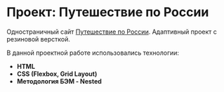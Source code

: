 # Проект: Путешествие по России

Одностраничный сайт [Путешествие по России](https://mikhailguzhov.github.io/russian-travel/). Адаптивный проект с резиновой версткой.

В данной проектной работе использовались технологии:

* **HTML**
* **CSS (Flexbox, Grid Layout)**
* **Методология БЭМ - Nested**



